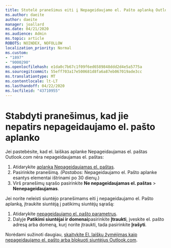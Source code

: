 ```yaml
---
title: Stotelė pranešimus eiti į Nepageidaujamo el. Pašto aplanką Outlook.com
ms.author: daeite
author: daeite
manager: joallard
ms.date: 04/21/2020
ms.audience: Admin
ms.topic: article
ROBOTS: NOINDEX, NOFOLLOW
localization_priority: Normal
ms.custom:
- "1897"
- "9000290"
ms.openlocfilehash: e1da0c7b67c1f09f6ed6589848ddd2d4e5a5775a
ms.sourcegitcommit: 55eff703a17e500681d8fa6a87eb067019ade3cc
ms.translationtype: MT
ms.contentlocale: lt-LT
ms.lasthandoff: 04/22/2020
ms.locfileid: "43710955"
---
```

# <a name="stop-messages-from-going-to-your-junk-email-folder"></a>Stabdyti pranešimus, kad jie nepatirs nepageidaujamo el. pašto aplanko

Jei pastebėsite, kad el. laiškas aplanke Nepageidaujamas el. paštas Outlook.com nėra nepageidaujamas el. paštas:

1. Atidarykite [aplanką Nepageidaujamas el. paštas](https://outlook.live.com/mail/junkemail).
1. Pasirinkite pranešimą. *(Pastabos:* Nepageidaujamo el. Pašto aplanke esantys elementai ištrinami po 30 dienų.)
1. Virš pranešimų sąrašo pasirinkite **Ne nepageidaujamas el. paštas** > **Nenepageidaujamas**.

Jei norite neleisti siuntėjo pranešimams eiti į nepageidaujamo el. Pašto aplanką, įtraukite siuntėją į patikimų siuntėjų sąrašą:

1. Atidarykite [nepageidaujamo el. pašto parametrus](https://go.microsoft.com/fwlink/?linkid=2035804).
1. Dalyje **Patikimi siuntėjai ir domenai**pasirinkite **Įtraukti**, įveskite el. pašto adresą arba domeną, kurį norite įtraukti, tada pasirinkite **Įrašyti**.

Norėdami sužinoti daugiau, [skaitykite El. laiškų žymėjimas kaip nepageidaujamo el. pašto arba blokuoti siuntėjus Outlook.com](https://support.office.com/article/a3ece97b-82f8-4a5e-9ac3-e92fa6427ae4?wt.mc_id=Office_Outlook_com_Alchemy).
